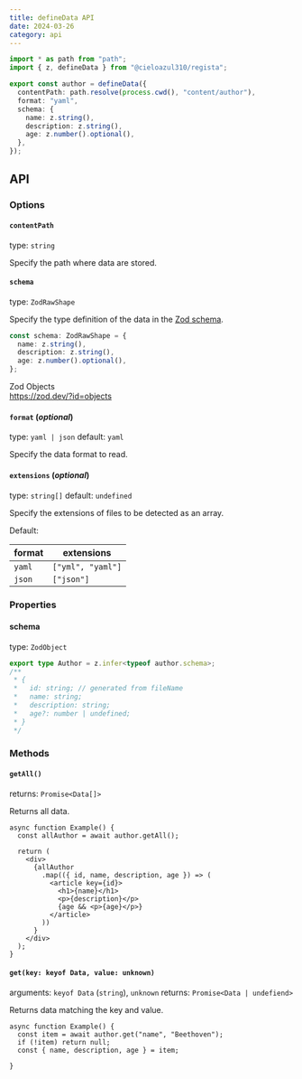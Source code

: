 ```yaml
---
title: defineData API
date: 2024-03-26
category: api
---
```


```ts
import * as path from "path";
import { z, defineData } from "@cieloazul310/regista";

export const author = defineData({
  contentPath: path.resolve(process.cwd(), "content/author"),
  format: "yaml",
  schema: {
    name: z.string(),
    description: z.string(),
    age: z.number().optional(),
  },
});
```

## API

### Options

#### `contentPath`

type: `string`

Specify the path where data are stored.

#### `schema`

type: `ZodRawShape`

Specify the type definition of the data in the [Zod schema][Zod].

```ts
const schema: ZodRawShape = {
  name: z.string(),
  description: z.string(),
  age: z.number().optional(),
};
```

Zod Objects  
https://zod.dev/?id=objects

#### `format` (*optional*)

type: `yaml | json`
default: `yaml`

Specify the data format to read.

#### `extensions` (*optional*)

type: `string[]`
default: `undefined`

Specify the extensions of files to be detected as an array.

Default:

| format | extensions        |
|--------|-------------------|
| `yaml` | `["yml", "yaml"]` |
| `json` | `["json"]`        |

### Properties

#### schema

type: `ZodObject`

```ts
export type Author = z.infer<typeof author.schema>;
/**
 * {
 *   id: string; // generated from fileName
 *   name: string;
 *   description: string;
 *   age?: number | undefined;
 * }
 */
```

### Methods

#### `getAll()`

returns: `Promise<Data[]>`

Returns all data.

```tsx
async function Example() {
  const allAuthor = await author.getAll();

  return (
    <div>
      {allAuthor
        .map(({ id, name, description, age }) => (
          <article key={id}>
            <h1>{name}</h1>
            <p>{description}</p>
            {age && <p>{age}</p>}
          </article>
        ))
      }
    </div>
  );
}
```

#### `get(key: keyof Data, value: unknown)`

arguments: `keyof Data` (`string`), `unknown`
returns: `Promise<Data | undefiend>`

Returns data matching the key and value.

```tsx
async function Example() {
  const item = await author.get("name", "Beethoven");
  if (!item) return null;
  const { name, description, age } = item;

}
```

[Zod]: https://zod.dev/ "Zod"
